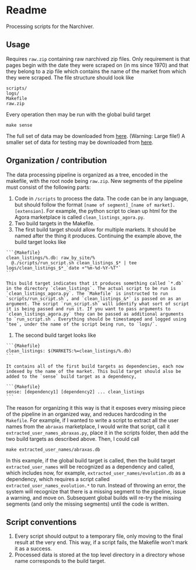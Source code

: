 # Readme

Processing scripts for the Narchiver.

## Usage

Requires `raw.zip` containing raw narchived zip files. Only requirement is that pages begin with the date they were scraped on (in ms since 1970) and that they belong to a zip file which contains the name of the market from which they were scraped. The file structure should look like

```
scripts/
logs/
Makefile
raw.zip
```

Every operation then may be run with the global build target
```{bash}
make sense
```

The full set of data may be downloaded from [here](http://njanetos.econ.upenn.edu/narchiver/raw.zip). (Warning: Large file!) A smaller set of data for testing may be downloaded from [here](http://njanetos.econ.upenn.edu/narchiver/raw_test.zip). 

## Organization / contribution

The data processing pipeline is organized as a tree, encoded in the makefile, with the root node being `raw.zip`. New segments of the pipeline must consist of the following parts:

1. Code in `/scripts` to process the data. The code can be in any language, but should follow the format `[name of segment]_[name of market].[extension]`. For example, the python script to clean up html for the Agora marketplace is called `clean_listings_agora.py`.
1. Two build targets in the Makefile. 
  1. The first build target should allow for multiple markets. It should be named after the thing it produces. Continuing the example above, the build target looks like

    ```{Makefile}
    clean_listings/%.db: raw_by_site/%
	  @./scripts/run_script.sh clean_listings_$* | tee logs/clean_listings_$*_`date +"%m-%d-%Y-%T"`
    ``` 

    This build target indicates that it produces something called `*.db` in the directory `clean_listings`. The actual script to be run is `clean_listings_agora.py`. The `Makefile` is instructed to run `scripts/run_script.sh`, and `clean_listings_&*` is passed on as an argument. The script `run_script.sh` will identify what sort of script it is being passed and run it. If you want to pass arguments to `clean_listings_agora.py` they can be passed as additional arguments to `run_script.sh`. Everything should be timestamped and logged using `tee`, under the name of the script being run, to `logs/`.
  1. The second build target looks like 

    ```{Makefile}
    clean_listings: $(MARKETS:%=clean_listings/%.db)
    ```
    
    It contains all of the first build targets as dependencies, each now indexed by the name of the market. This build target should also be added to the `sense` build target as a dependency,
    
    ```{Makefile}
    sense: [dependency1] [dependency2] ... clean_listings
    ```
  
The reason for organizing it this way is that it exposes every missing piece of the pipeline in an organized way, and reduces hardcoding in the `Makefile`. For example, if I wanted to write a script to extract all the user names from the `abraxas` marketplace, I would write that script, call it `extracted_user_names_abraxas.py`, place it in the scripts folder, then add the two build targets as described above. Then, I could call

```{bash}
make extracted_user_names/abraxas.db
```

In this example, if the global build target is called, then the build target `extracted_user_names` will be recognized as a dependency and called, which includes now, for example, `extracted_user_names/evolution.db` as a dependency, which requires a script called `extracted_user_names_evolution.*` to run. Instead of throwing an error, the system will recognize that there is a missing segment to the pipeline, issue a warning, and move on. Subsequent global builds will re-try the missing segments (and only the missing segments) until the code is written. 

## Script conventions 

1. Every script should output to a temporary file, only moving to the final result at the very end. This way, if a script fails, the Makefile won't mark it as a success. 
2. Processed data is stored at the top level directory in a directory whose name corresponds to the build target.
